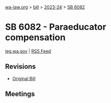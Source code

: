 [wa-law.org](/) > [bill](/bill/) > [2023-24](/bill/2023-24/) > [SB 6082](/bill/2023-24/sb/6082/)

# SB 6082 - Paraeducator compensation
[leg.wa.gov](https://app.leg.wa.gov/billsummary?BillNumber=6082&Year=2023&Initiative=false) | [RSS Feed](./rss.xml)

## Revisions
* [Original Bill](1/)

## Meetings